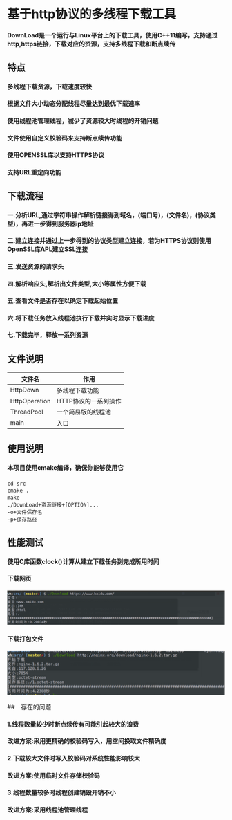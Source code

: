 # 基于http协议的多线程下载工具

#### DownLoad是一个运行与Linux平台上的下载工具，使用C++11编写，支持通过http,https链接，下载对应的资源，支持多线程下载和断点续传

## 特点
#### 多线程下载资源，下载速度较快
#### 根据文件大小动态分配线程尽量达到最优下载速率
#### 使用线程池管理线程，减少了资源较大时线程的开销问题
#### 文件使用自定义校验码来支持断点续传功能
#### 使用OPENSSL库以支持HTTPS协议
#### 支持URL重定向功能

## 下载流程
#### 一.分析URL,通过字符串操作解析链接得到域名，(端口号)，(文件名)，(协议类型)，再进一步得到服务器ip地址
#### 二.建立连接并通过上一步得到的协议类型建立连接，若为HTTPS协议则使用OpenSSL库APL建立SSL连接
#### 三.发送资源的请求头
#### 四.解析响应头,解析出文件类型,大小等属性方便下载
#### 五.查看文件是否存在以确定下载起始位置
#### 六.将下载任务放入线程池执行下载并实时显示下载进度
#### 七.下载完毕，释放一系列资源

## 文件说明
文件名 | 作用
-|-
HttpDown | 多线程下载功能
HttpOperation | HTTP协议的一系列操作
ThreadPool | 一个简易版的线程池
main | 入口

## 使用说明
#### 本项目使用cmake编译，确保你能够使用它
```
cd src
cmake .
make
./DownLoad+资源链接+[OPTION]... 
-o+文件保存名
-p+保存路径 
```

## 性能测试
#### 使用C库函数clock()计算从建立下载任务到完成所用时间

#### 下载网页
![](./image/下载网页.png)

#### 下载打包文件
![](./image/下载文件.png)

##　存在的问题
#### 1.线程数量较少时断点续传有可能引起较大的浪费
#### 改进方案:采用更精确的校验码写入，用空间换取文件精确度

#### 2.下载较大文件时写入校验码对系统性能影响较大
#### 改进方案:使用临时文件存储校验码

#### 3.线程数量较多时线程创建销毁开销不小
#### 改进方案:采用线程池管理线程


